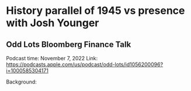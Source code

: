 # History parallel of 1945 vs presence with Josh Younger
## Odd Lots Bloomberg Finance Talk
Podcast time: November 7, 2022
Link: https://podcasts.apple.com/us/podcast/odd-lots/id1056200096?i=1000585304171

Background:
